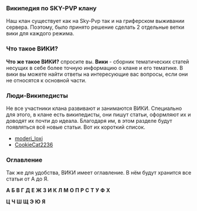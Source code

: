 ### Википедия по SKY-PVP клану

Наш клан существует как на Sky-Pvp так и на гриферском выживании сервера. Поэтому, было принято решение сделать 2 отдельные ветки вики для каждого режима.

### Что такое ВИКИ?

**Что же такое ВИКИ?** спросите вы. **Вики** - сборник тематических статей несущих в себе более точную информацию о клане и его тематике. В вики вы можете найти
ответы на интересующие вас вопросы, если они не относятся к основной части.

### Люди-Википедисты

Не все участники клана развивают и занимаются ВИКИ. Специально для этого, в клане есть википедисты, они пишут статьи, оформляют их и доводят их почти до идеала.
Благодаря им, в этом разделе будут появляться всё новые статьи. Вот их короткий список.
* [moderi_loxi](/painGaming/profiles/moderi_loxi "Сайт и техническая часть, вставка статей")
* [CookieCat2236](/painGaming/profiles/CookieCat2236 "Тематика для статей, модерация статей")

### Оглавление

Так же для удобства, ВИКИ имеет оглавление. В нём будут хранится все статьи от А до Я.

**А**   **Б**   **В**   **Г**   **Д**   **Е**   **Ж**   **З**   **И**   **К**   **Л**   **М**   **О**   **П**   **Р**   **С**   **Т**   **У**   **Ф**   **Х**

**Ц**   **Ч**   **Ш**   **Щ**   **Э**   **Ю**   **Я**
